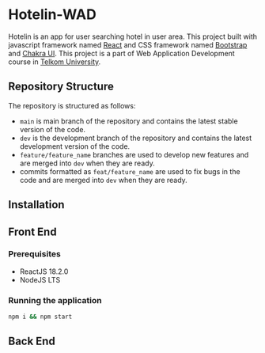 # Hotelin-WAD

Hotelin is an app for user searching hotel in user area. This project built with javascript framework named [React](https://reactjs.org/docs/getting-started.html) and CSS framework named [Bootstrap](https://getbootstrap.com/docs/4.0/getting-started/introduction/) and [Chakra UI](https://chakra-ui.com). This project is a part of Web Application Development course in [Telkom University](https://telkomuniversity.ac.id).

## Repository Structure

The repository is structured as follows:

- `main` is main branch of the repository and contains the latest stable version of the code.
- `dev` is the development branch of the repository and contains the latest development version of the code.
- `feature/feature_name` branches are used to develop new features and are merged into `dev` when they are ready.
- commits formatted as `feat/feature_name` are used to fix bugs in the code and are merged into `dev` when they are ready.

## Installation

## Front End 

### Prerequisites

- ReactJS 18.2.0
- NodeJS LTS

### Running the application

```bash
npm i && npm start
```

## Back End